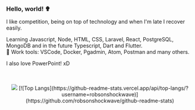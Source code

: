 ### Hello, world! ✟

I like competition, being on top of technology and when I'm late I recover easily.

Learning Javascript, Node, HTML, CSS, Laravel, React, PostgreSQL, MongoDB and in the future Typescript, Dart and Flutter.
<br>
🦯 Work tools: VSCode, Docker, Pgadmin, Atom, Postman and many others.

I also love PowerPoint! xD   
<br><br>
<p align = "center">
  <img src = "https://github-readme-stats.vercel.app/api?username=robsonshockwave&show_icons=true&theme=algolia&line_height=27">
  [![Top Langs](https://github-readme-stats.vercel.app/api/top-langs/?username=robsonshockwave)](https://github.com/robsonshockwave/github-readme-stats)
</p>
